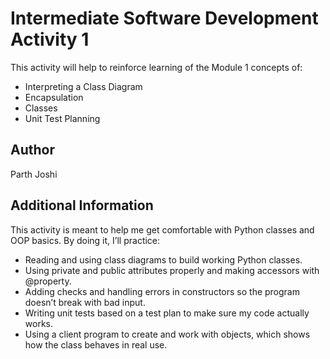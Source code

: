 # Intermediate Software Development Activity 1
This activity will help to reinforce learning of the Module 1 concepts of:

- Interpreting a Class Diagram
- Encapsulation
- Classes
- Unit Test Planning

## Author
Parth Joshi

## Additional Information
This activity is meant to help me get comfortable with Python classes and OOP basics. By doing it, I’ll practice:

- Reading and using class diagrams to build working Python classes.
- Using private and public attributes properly and making accessors with @property.
- Adding checks and handling errors in constructors so the program doesn’t break with bad input.
- Writing unit tests based on a test plan to make sure my code actually works.
- Using a client program to create and work with objects, which shows how the class behaves in real use.